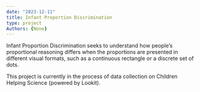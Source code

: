 ```yaml
---
date: "2023-12-11"
title: Infant Proportion Discrimination
type: project
Authors: {None}
---
```


Infant Proportion Discrimination seeks to understand how people’s proportional reasoning differs when the proportions are presented in different visual formats, such as a continuous rectangle or a discrete set of dots.

<!--more-->

This project is currently in the process of data collection on Children Helping Science (powered by Lookit).
